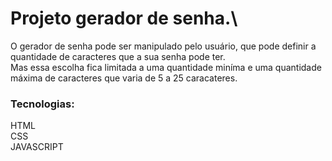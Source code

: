 # Projeto gerador de senha.\
O gerador de senha pode ser manipulado pelo usuário,
que pode definir a quantidade de caracteres que a sua senha pode ter.\
Mas essa escolha fica limitada a uma quantidade miníma e uma quantidade
máxima de caracteres que varia de 5 a 25 caracateres. 

### Tecnologias:
HTML\
CSS\
JAVASCRIPT